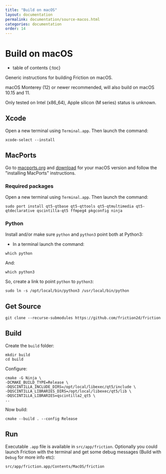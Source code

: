 ```yaml
---
title: "Build on macOS"
layout: documentation
permalink: documentation/source-macos.html
categories: documentation
order: 14
---
```


# Build on macOS

* table of contents
{:toc}

Generic instructions for building Friction on macOS.

macOS Monterey (12) or newer recommended, will also build on macOS 10.15 and 11.

Only tested on Intel (x86_64), Apple silicon (M series) status is unknown.

## Xcode

Open a new terminal using `Terminal.app`.
Then launch the command:

```
xcode-select --install
```

## MacPorts

Go to [macports.org](https://www.macports.org/) and [download](https://www.macports.org/install.php) for your macOS version and follow the "installing MacPorts" instructions.

### Required packages

Open a new terminal using `Terminal.app`.
Then launch the command:
```
sudo port install qt5-qtbase qt5-qttools qt5-qtmultimedia qt5-qtdeclarative qscintilla-qt5 ffmpeg4 pkgconfig ninja
```

### Python

Install and/or make sure `python` and `python3` point both at Python3:
* In a terminal launch the command:

```
which python
```

And:

```
which python3
```

So, create a link to point `python` to `python3`:

```
sudo ln -s /opt/local/bin/python3 /usr/local/bin/python
```

## Get Source

```
git clone --recurse-submodules https://github.com/friction2d/friction
```

## Build

Create the `build` folder:

```
mkdir build
cd build
```

Configure:

```shell
cmake -G Ninja \
-DCMAKE_BUILD_TYPE=Release \
-DQSCINTILLA_INCLUDE_DIRS=/opt/local/libexec/qt5/include \
-DQSCINTILLA_LIBRARIES_DIRS=/opt/local/libexec/qt5/lib \
-DQSCINTILLA_LIBRARIES=qscintilla2_qt5 \
..
```

Now build:

```
cmake --build . --config Release
```

## Run

Executable `.app` file is available in `src/app/friction`.
Optionally you could launch Friction with the terminal and get some debug messages (Build with `Debug` for more info etc):

```
src/app/friction.app/Contents/MacOS/friction
```
